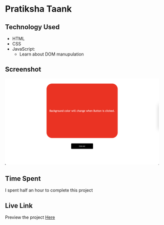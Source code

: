 # Pratiksha Taank
## Technology Used
- HTML
- CSS
- JavaScript:
  - Learn about DOM manupulation
## Screenshot
![See what you type](./Image/ColorChanger.png)

## Time Spent
I spent half an hour to complete this project
## Live Link
Preview the project [Here](https://seewhatyoutypejsproject.netlify.app/)
